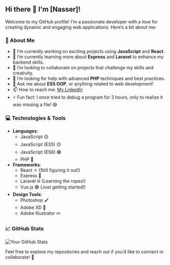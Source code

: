 ## Hi there 👋 I'm [Nasser]!

Welcome to my GitHub profile! I'm a passionate developer with a love for creating dynamic and engaging web applications. Here’s a bit about me:

### 🌟 About Me
- 🔭 I’m currently working on exciting projects using **JavaScript** and **React**.
- 🌱 I’m currently learning more about **Express** and **Laravel** to enhance my backend skills.
- 👯 I’m looking to collaborate on projects that challenge my skills and creativity.
- 🤔 I’m looking for help with advanced **PHP** techniques and best practices.
- 💬 Ask me about **ES5 OOP**, or anything related to web development!
- 📫 How to reach me: [My LinkedIn](https://www.linkedin.com/in/nasser-al-obaedi-057510324/)
- ⚡ Fun fact: I once tried to debug a program for 3 hours, only to realize it was missing a file! 😅

### 💻 Technologies & Tools
- **Languages**: 
  - JavaScript 🟡
  - JavaScript (ES5) 🟡
  - JavaScript (ES6) 🟢
  - PHP 🐘
- **Frameworks**: 
  - React ⚛️ (Still figuring it out!)
  - Express 🚀
  - Laravel 🌐 (Learning the ropes!)
  - Vue.js 🟢 (Just getting started!)
- **Design Tools**: 
  - Photoshop 🖌️
  - Adobe XD 📐
  - Adobe Illustrator ✏️

### 📈 GitHub Stats
![Your GitHub Stats](https://github-readme-stats.vercel.app/api?username=LNU4&show_icons=true&theme=radical)

Feel free to explore my repositories and reach out if you’d like to connect or collaborate! 🚀